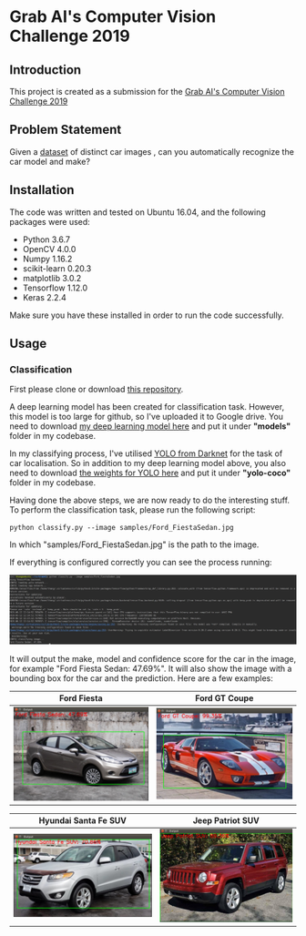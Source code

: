 # Grab AI's Computer Vision Challenge 2019

## Introduction

This project is created as a submission for the [Grab AI's Computer Vision Challenge 2019](https://www.aiforsea.com/computer-vision)

## Problem Statement

Given a [dataset](https://ai.stanford.edu/~jkrause/cars/car_dataset.html) of distinct car images , can you automatically recognize the car model and make?

## Installation

The code was written and tested on Ubuntu 16.04, and the following packages were used:
* Python 3.6.7
* OpenCV 4.0.0
* Numpy 1.16.2
* scikit-learn 0.20.3
* matplotlib 3.0.2
* Tensorflow 1.12.0
* Keras 2.2.4

Make sure you have these installed in order to run the code successfully.

## Usage

### Classification

First please clone or download [this repository](https://github.com/minhthangdang/GrabAI).

A deep learning model has been created for classification task. However, this model is too large for github, so I've uploaded it 
to Google drive. You need to download [my deep
learning model here](https://drive.google.com/open?id=14tsq_x5b4CP8gzaFh_It3ZqzV8owkoC6) 
and put it under **"models"** folder in my codebase.

In my classifying process, I've utilised [YOLO from Darknet](https://pjreddie.com/darknet/yolo/) for the task of car localisation. 
So in addition to my deep learning model above, you also need to download 
[the weights for YOLO here](https://drive.google.com/open?id=1PAba0klLoELLp9F1DaGAwGyVXXQGOCA0)
and put it under **"yolo-coco"** folder in my codebase.

Having done the above steps, we are now ready to do the interesting stuff. To perform the classification task, please
run the following script:

```
python classify.py --image samples/Ford_FiestaSedan.jpg
```

In which "samples/Ford_FiestaSedan.jpg" is the path to the image.

If everything is configured correctly you can see the process running:

![Classification running](https://github.com/minhthangdang/minhthangdang.github.io/raw/master/running-classification.JPG)

It will output the make, model and confidence score for the car in the image, for example "Ford Fiesta Sedan: 47.69%". It will also show the
image with a bounding box for the car and the prediction. Here are a few examples:

| Ford Fiesta | Ford GT Coupe |
| --- | --- |
| ![Ford Fiesta Sedan](https://raw.githubusercontent.com/minhthangdang/minhthangdang.github.io/master/Ford-Fiesta-Sedan.JPG) | ![Ford GT Coupe](https://raw.githubusercontent.com/minhthangdang/minhthangdang.github.io/master/Ford-GT-Coup.JPG) |

| Hyundai Santa Fe SUV | Jeep Patriot SUV |
| --- | --- |
| ![Hyundai Santa Fe SUV](https://raw.githubusercontent.com/minhthangdang/minhthangdang.github.io/master/Hyundai_SantaFe_SUV.JPG) | ![Jeep Patriot SUV](https://raw.githubusercontent.com/minhthangdang/minhthangdang.github.io/master/Jeep-Patriot-SUV.JPG) | 








